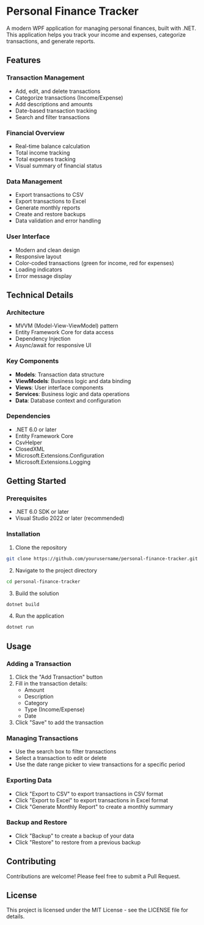 # Personal Finance Tracker

A modern WPF application for managing personal finances, built with .NET. This application helps you track your income and expenses, categorize transactions, and generate reports.

## Features

### Transaction Management
- Add, edit, and delete transactions
- Categorize transactions (Income/Expense)
- Add descriptions and amounts
- Date-based transaction tracking
- Search and filter transactions

### Financial Overview
- Real-time balance calculation
- Total income tracking
- Total expenses tracking
- Visual summary of financial status

### Data Management
- Export transactions to CSV
- Export transactions to Excel
- Generate monthly reports
- Create and restore backups
- Data validation and error handling

### User Interface
- Modern and clean design
- Responsive layout
- Color-coded transactions (green for income, red for expenses)
- Loading indicators
- Error message display

## Technical Details

### Architecture
- MVVM (Model-View-ViewModel) pattern
- Entity Framework Core for data access
- Dependency Injection
- Async/await for responsive UI

### Key Components
- **Models**: Transaction data structure
- **ViewModels**: Business logic and data binding
- **Views**: User interface components
- **Services**: Business logic and data operations
- **Data**: Database context and configuration

### Dependencies
- .NET 6.0 or later
- Entity Framework Core
- CsvHelper
- ClosedXML
- Microsoft.Extensions.Configuration
- Microsoft.Extensions.Logging

## Getting Started

### Prerequisites
- .NET 6.0 SDK or later
- Visual Studio 2022 or later (recommended)

### Installation
1. Clone the repository
```bash
git clone https://github.com/yourusername/personal-finance-tracker.git
```

2. Navigate to the project directory
```bash
cd personal-finance-tracker
```

3. Build the solution
```bash
dotnet build
```

4. Run the application
```bash
dotnet run
```

## Usage

### Adding a Transaction
1. Click the "Add Transaction" button
2. Fill in the transaction details:
   - Amount
   - Description
   - Category
   - Type (Income/Expense)
   - Date
3. Click "Save" to add the transaction

### Managing Transactions
- Use the search box to filter transactions
- Select a transaction to edit or delete
- Use the date range picker to view transactions for a specific period

### Exporting Data
- Click "Export to CSV" to export transactions in CSV format
- Click "Export to Excel" to export transactions in Excel format
- Click "Generate Monthly Report" to create a monthly summary

### Backup and Restore
- Click "Backup" to create a backup of your data
- Click "Restore" to restore from a previous backup

## Contributing

Contributions are welcome! Please feel free to submit a Pull Request.

## License

This project is licensed under the MIT License - see the LICENSE file for details.

